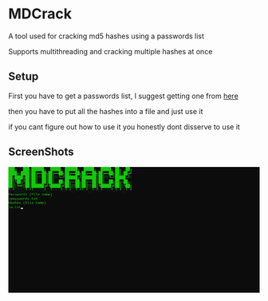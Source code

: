 # MDCrack

A tool used for cracking md5 hashes using a passwords list

Supports multithreading and cracking multiple hashes at once

## Setup

First you have to get a passwords list, I suggest getting one from [here](https://github.com/danielmiessler/SecLists)

then you have to put all the hashes into a file and just use it

if you cant figure out how to use it you honestly dont disserve to use it

## ScreenShots

![](example.png "")
